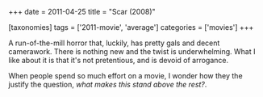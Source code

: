 +++
date = 2011-04-25
title = "Scar (2008)"

[taxonomies]
tags = ['2011-movie', 'average']
categories = ['movies']
+++

A run-of-the-mill horror that, luckily, has pretty gals and decent
camerawork. There is nothing new and the twist is underwhelming. What I
like about it is that it\'s not pretentious, and is devoid of arrogance.

When people spend so much effort on a movie, I wonder how they the
justify the question, *what makes this stand above the rest?*.
